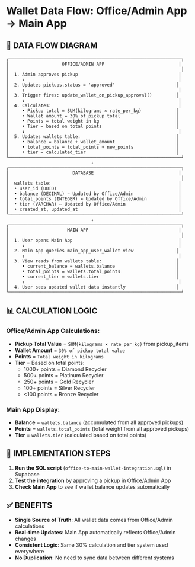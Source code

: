 # Wallet Data Flow: Office/Admin App → Main App

## 🔄 DATA FLOW DIAGRAM

```
┌─────────────────────────────────────────────────────────────────┐
│                    OFFICE/ADMIN APP                            │
│                                                                 │
│  1. Admin approves pickup                                      │
│     ↓                                                          │
│  2. Updates pickups.status = 'approved'                       │
│     ↓                                                          │
│  3. Trigger fires: update_wallet_on_pickup_approval()         │
│     ↓                                                          │
│  4. Calculates:                                                │
│     • Pickup total = SUM(kilograms × rate_per_kg)             │
│     • Wallet amount = 30% of pickup total                     │
│     • Points = total weight in kg                             │
│     • Tier = based on total points                            │
│     ↓                                                          │
│  5. Updates wallets table:                                    │
│     • balance = balance + wallet_amount                       │
│     • total_points = total_points + new_points                │
│     • tier = calculated_tier                                  │
└─────────────────────────────────────────────────────────────────┘
                                ↓
┌─────────────────────────────────────────────────────────────────┐
│                        DATABASE                                │
│                                                                 │
│  wallets table:                                                │
│  • user_id (UUID)                                              │
│  • balance (DECIMAL) ← Updated by Office/Admin                 │
│  • total_points (INTEGER) ← Updated by Office/Admin            │
│  • tier (VARCHAR) ← Updated by Office/Admin                    │
│  • created_at, updated_at                                      │
└─────────────────────────────────────────────────────────────────┘
                                ↓
┌─────────────────────────────────────────────────────────────────┐
│                      MAIN APP                                  │
│                                                                 │
│  1. User opens Main App                                        │
│     ↓                                                          │
│  2. Main App queries main_app_user_wallet view                │
│     ↓                                                          │
│  3. View reads from wallets table:                            │
│     • current_balance = wallets.balance                       │
│     • total_points = wallets.total_points                     │
│     • current_tier = wallets.tier                             │
│     ↓                                                          │
│  4. User sees updated wallet data instantly                   │
└─────────────────────────────────────────────────────────────────┘
```

## 📊 CALCULATION LOGIC

### Office/Admin App Calculations:
- **Pickup Total Value** = `SUM(kilograms × rate_per_kg)` from pickup_items
- **Wallet Amount** = `30% of pickup total value`
- **Points** = `Total weight in kilograms`
- **Tier** = Based on total points:
  - 1000+ points = Diamond Recycler
  - 500+ points = Platinum Recycler
  - 250+ points = Gold Recycler
  - 100+ points = Silver Recycler
  - <100 points = Bronze Recycler

### Main App Display:
- **Balance** = `wallets.balance` (accumulated from all approved pickups)
- **Points** = `wallets.total_points` (total weight from all approved pickups)
- **Tier** = `wallets.tier` (calculated based on total points)

## 🔧 IMPLEMENTATION STEPS

1. **Run the SQL script** (`office-to-main-wallet-integration.sql`) in Supabase
2. **Test the integration** by approving a pickup in Office/Admin App
3. **Check Main App** to see if wallet balance updates automatically

## ✅ BENEFITS

- **Single Source of Truth**: All wallet data comes from Office/Admin calculations
- **Real-time Updates**: Main App automatically reflects Office/Admin changes
- **Consistent Logic**: Same 30% calculation and tier system used everywhere
- **No Duplication**: No need to sync data between different systems
